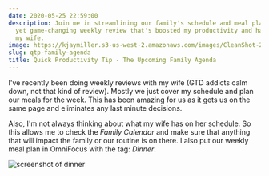 ```yaml
---
date: 2020-05-25 22:59:00
description: Join me in streamlining our family's schedule and meal planning - a simple
  yet game-changing weekly review that's boosted my productivity and harmony with
  my wife.
image: https://kjaymiller.s3-us-west-2.amazonaws.com/images/CleanShot-2020-05-25-at-22.50.08.png
slug: qtp-family-agenda
title: Quick Productivity Tip - The Upcoming Family Agenda
---
```


I've recently been doing weekly reviews with my wife (GTD addicts calm down, not that kind of review). Mostly we just cover my schedule and plan our meals for the week. This has been amazing for us as it gets us on the same page and eliminates any last minute decisions.

Also, I'm not always thinking about what my wife has on her schedule. So this allows me to check the _Family Calendar_ and make sure that anything that will impact the family or our routine is on there. I also put our weekly meal plan in OmniFocus with the tag: _Dinner_.

![screenshot of dinner](https://kjaymiller.s3-us-west-2.amazonaws.com/images/CleanShot-2020-05-25-at-22.50.08.png)
